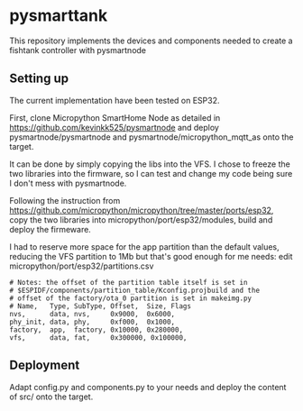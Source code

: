 # pysmarttank

This repository implements the devices and components needed to create a fishtank controller with pysmartnode

## Setting up

The current implementation have been tested on ESP32.

First, clone Micropython SmartHome Node as detailed in https://github.com/kevinkk525/pysmartnode and deploy 
pysmartnode/pysmartnode and pysmartnode/micropython_mqtt_as onto the target.


It can be done by simply copying the libs into the VFS. I chose to freeze the two libraries into the firmware, so I can
test and change my code being sure I don't mess with pysmartnode.

Following the instruction from https://github.com/micropython/micropython/tree/master/ports/esp32, copy the two
libraries into micropython/port/esp32/modules, build and deploy the firmeware.

I had to reserve more space for the app partition than the default values, reducing the VFS partition to 1Mb
but that's good enough for me needs: edit micropython/port/esp32/partitions.csv

```
# Notes: the offset of the partition table itself is set in
# $ESPIDF/components/partition_table/Kconfig.projbuild and the
# offset of the factory/ota_0 partition is set in makeimg.py
# Name,   Type, SubType, Offset,  Size, Flags
nvs,      data, nvs,     0x9000,  0x6000,
phy_init, data, phy,     0xf000,  0x1000,
factory,  app,  factory, 0x10000, 0x280000,
vfs,      data, fat,     0x300000, 0x100000,
```



## Deployment

Adapt config.py and components.py to your needs and deploy the content of src/ onto the target.




